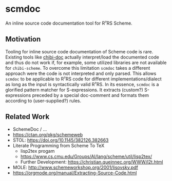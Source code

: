 # scmdoc

An inline source code documentation tool for R⁷RS Scheme.

## Motivation

Tooling for inline source code documentation of Scheme code is rare.
Existing tools like [chibi-doc][chibi-doc source] actually interpret/load the documented code and thus do not work if, for example, some utilized libraries are not available for `chibi-scheme`.
To overcome this limitation `scmdoc` takes a different approach were the code is not interpreted and only parsed.
This allows `scmdoc` to be applicable to R⁷RS code for different implementations/dialect as long as the input is syntactically valid R⁷RS.
In its essence, `scmdoc` is a glorified pattern matcher for S-expressions.
It extracts (custom?) S-expressions preceded by a special doc-comment and formats them according to (user-supplied?) rules.

## Related Work

* SchemeDoc / …
* https://ctan.org/pkg/schemeweb
* STOL: https://doi.org/10.1145/382126.382663
* Literate Programming from Scheme To TeX
    * lisp2tex progam
    * https://www.cs.cmu.edu/Groups/AI/lang/scheme/util/lisp2tex/
    * Further Development: https://christian.queinnec.org/WWW/l2t.html
* MOLE: http://www.schemeworkshop.org/2001/lisovsky.pdf
* https://orgmode.org/manual/Extracting-Source-Code.html

[chibi-doc source]: https://github.com/ashinn/chibi-scheme/blob/master/tools/chibi-doc
